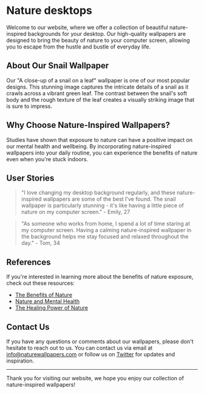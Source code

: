 <!--font:Lobster-->

# Nature desktops

Welcome to our website, where we offer a collection of beautiful nature-inspired backgrounds for your desktop. Our high-quality wallpapers are designed to bring the beauty of nature to your computer screen, allowing you to escape from the hustle and bustle of everyday life.

## About Our Snail Wallpaper

Our "A close-up of a snail on a leaf" wallpaper is one of our most popular designs. This stunning image captures the intricate details of a snail as it crawls across a vibrant green leaf. The contrast between the snail's soft body and the rough texture of the leaf creates a visually striking image that is sure to impress.

## Why Choose Nature-Inspired Wallpapers?

Studies have shown that exposure to nature can have a positive impact on our mental health and wellbeing. By incorporating nature-inspired wallpapers into your daily routine, you can experience the benefits of nature even when you're stuck indoors.

## User Stories

> "I love changing my desktop background regularly, and these nature-inspired wallpapers are some of the best I've found. The snail wallpaper is particularly stunning - it's like having a little piece of nature on my computer screen." - Emily, 27

> "As someone who works from home, I spend a lot of time staring at my computer screen. Having a calming nature-inspired wallpaper in the background helps me stay focused and relaxed throughout the day." - Tom, 34

## References

If you're interested in learning more about the benefits of nature exposure, check out these resources:

- [The Benefits of Nature](#)
- [Nature and Mental Health](#)
- [The Healing Power of Nature](#)

## Contact Us

If you have any questions or comments about our wallpapers, please don't hesitate to reach out to us. You can contact us via email at [info@naturewallpapers.com](mailto:info@naturewallpapers.com) or follow us on [Twitter](#) for updates and inspiration.

---

Thank you for visiting our website, we hope you enjoy our collection of nature-inspired wallpapers!

<!--

Write me content for website with wallpaper which alt text is:

"A close-up of a snail on a leaf"

The name/title of the page should not be 1:1 copy of the alt text but rather a real content of the website which is using this wallpaper.

- Use markdown format 
- Start with heading
- Heading should be short and concise
- The content should look like a real website 
- The website should not be about the wallpaper, wallpaper is just a related background
- Heading should be contain work "wallpaper" or "background"
- Include real sections like references, contact, user stories, etc. use things relevant to the page purpose.
- Feel free to use structure like headings, bullets, numbering, blockquotes, paragraphs, horizontal lines, etc.
- You can use formatting like bold or _italic_
- You can include UTF-8 emojis
- Links should be only #hash anchors (and you can refer to the document itself)
- Do not include images


---


# Nature-inspired Backgrounds for Your Desktop

Welcome to our website, where we offer a collection of beautiful nature-inspired backgrounds for your desktop. Our high-quality wallpapers are designed to bring the beauty of nature to your computer screen, allowing you to escape from the hustle and bustle of everyday life.

## About Our Snail Wallpaper

Our "A close-up of a snail on a leaf" wallpaper is one of our most popular designs. This stunning image captures the intricate details of a snail as it crawls across a vibrant green leaf. The contrast between the snail's soft body and the rough texture of the leaf creates a visually striking image that is sure to impress.

## Why Choose Nature-Inspired Wallpapers?

Studies have shown that exposure to nature can have a positive impact on our mental health and wellbeing. By incorporating nature-inspired wallpapers into your daily routine, you can experience the benefits of nature even when you're stuck indoors.

## User Stories

> "I love changing my desktop background regularly, and these nature-inspired wallpapers are some of the best I've found. The snail wallpaper is particularly stunning - it's like having a little piece of nature on my computer screen." - Emily, 27

> "As someone who works from home, I spend a lot of time staring at my computer screen. Having a calming nature-inspired wallpaper in the background helps me stay focused and relaxed throughout the day." - Tom, 34

## References

If you're interested in learning more about the benefits of nature exposure, check out these resources:

- [The Benefits of Nature](#)
- [Nature and Mental Health](#)
- [The Healing Power of Nature](#)

## Contact Us

If you have any questions or comments about our wallpapers, please don't hesitate to reach out to us. You can contact us via email at [info@naturewallpapers.com](mailto:info@naturewallpapers.com) or follow us on [Twitter](#) for updates and inspiration.

---

Thank you for visiting our website, we hope you enjoy our collection of nature-inspired wallpapers!

-->

